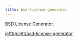 ```yaml
---
title: bsd-license-generator
---
```


BSD License Generator.

[jefftriplett/bsd-license-generator](https://github.com/jefftriplett/bsd-license-generator)
